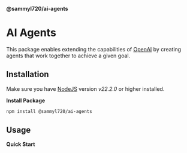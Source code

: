 **@sammyl720/ai-agents**

# AI Agents

This package enables extending the capabilities of [OpenAI](https://github.com/openai/openai-node) by creating agents that work together to achieve a given goal.

## Installation

Make sure you have [NodeJS](https://nodejs.org/en) version _v22.2.0_ or higher installed.

**Install Package**

```bash
npm install @sammyl720/ai-agents
```

## Usage

**Quick Start**

```typescript

```
